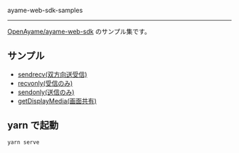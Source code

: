 ayame-web-sdk-samples

---

[OpenAyame/ayame-web-sdk](https://github.com/OpenAyame/ayame-web-sdk) のサンプル集です。


## サンプル

- [sendrecv(双方向送受信)](./sendrecv.html)
- [recvonly(受信のみ)](./recvonly.html)
- [sendonly(送信のみ)](./sendonly.html)
- [getDisplayMedia(画面共有)](./displaymedia.html)

## yarn で起動

```
yarn serve
```



